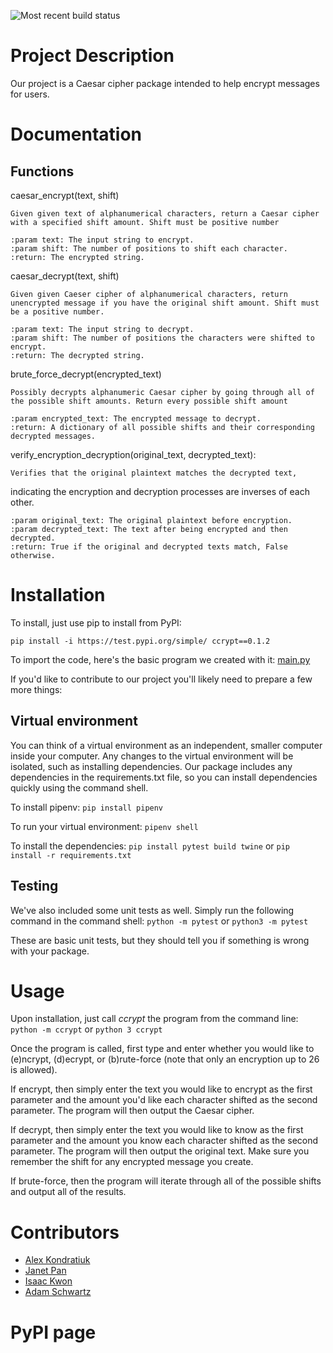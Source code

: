 ![Most recent build status](https://img.shields.io/github/actions/workflow/status/software-students-spring2024/3-python-package-exercise-ja-ia/event-logger.yml
)

# Project Description
Our project is a Caesar cipher package intended to help encrypt messages for users.

# Documentation

## Functions

caesar_encrypt(text, shift)

    Given given text of alphanumerical characters, return a Caesar cipher with a specified shift amount. Shift must be positive number

    :param text: The input string to encrypt.
    :param shift: The number of positions to shift each character.
    :return: The encrypted string.

caesar_decrypt(text, shift)

    Given given Caeser cipher of alphanumerical characters, return unencrypted message if you have the original shift amount. Shift must be a positive number.
       
    :param text: The input string to decrypt.
    :param shift: The number of positions the characters were shifted to encrypt.
    :return: The decrypted string.

brute_force_decrypt(encrypted_text)

    Possibly decrypts alphanumeric Caesar cipher by going through all of the possible shift amounts. Return every possible shift amount

    :param encrypted_text: The encrypted message to decrypt.
    :return: A dictionary of all possible shifts and their corresponding decrypted messages.

verify_encryption_decryption(original_text, decrypted_text):

    Verifies that the original plaintext matches the decrypted text,
indicating the encryption and decryption processes are inverses of each other.

    :param original_text: The original plaintext before encryption.
    :param decrypted_text: The text after being encrypted and then decrypted.
    :return: True if the original and decrypted texts match, False otherwise.




# Installation

To install, just use pip to install from PyPI:

`` pip install -i https://test.pypi.org/simple/ ccrypt==0.1.2 ``


To import the code, here's the basic program we created with it: [main.py](https://github.com/software-students-spring2024/3-python-package-exercise-ja-ia/blob/main/src/ccrypt/__main__.py)

If you'd like to contribute to our project you'll likely need to prepare a few more things:

## Virtual environment

You can think of a virtual environment as an independent, smaller computer inside your computer. Any changes to the virtual environment will be isolated, such as installing dependencies. Our package includes any dependencies in the requirements.txt file, so you can install dependencies quickly using the command shell.

To install pipenv:
`` pip install pipenv `` 

To run your virtual environment:
`` pipenv shell ``

To install the dependencies:
`` pip install pytest build twine ``
or
`` pip install -r requirements.txt ``

## Testing

We've also included some unit tests as well. Simply run the following command in the command shell:
``python -m pytest`` or ``python3 -m pytest``

These are basic unit tests, but they should tell you if something is wrong with your package.

# Usage

Upon installation, just call *ccrypt* the program from the command line:
`` python -m ccrypt `` or ``python 3 ccrypt ``

Once the program is called, first type and enter whether you would like to (e)ncrypt, (d)ecrypt, or (b)rute-force (note that only an encryption up to 26 is allowed).

If encrypt, then simply enter the text you would like to encrypt as the first parameter and the amount you'd like each character shifted as the second parameter. The program will then output the Caesar cipher.

If decrypt, then simply enter the text you would like to know as the first parameter and the amount you know each character shifted as the second parameter. The program will then output the original text. Make sure you remember the shift for any encrypted message you create.

If brute-force, then the program will iterate through all of the possible shifts and output all of the results.

# Contributors

- [Alex Kondratiuk](https://github.com/ak8000)
- [Janet Pan](https://github.com/jp6024)
- [Isaac Kwon](https://github.com/iok206)
- [Adam Schwartz](https://github.com/aschwartz01)

# PyPI page
